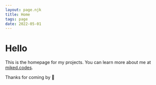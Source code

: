 ```yaml
---
layout: page.njk
title: Home
tags: page
date: 2022-05-01
---
```


# Hello

This is the homepage for my projects. You can learn more about me at [miked.codes](https://miked.codes).

Thanks for coming by 👋
